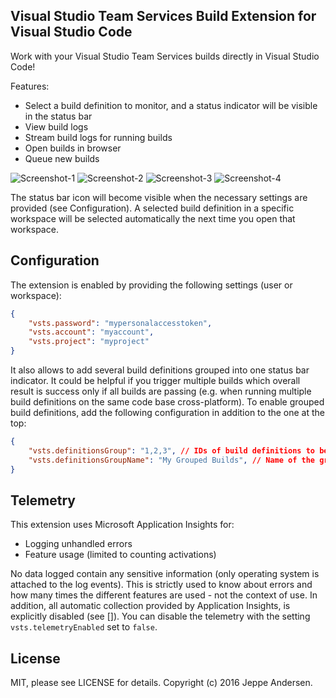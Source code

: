 ## Visual Studio Team Services Build Extension for Visual Studio Code
Work with your Visual Studio Team Services builds directly in Visual Studio Code!

Features:
- Select a build definition to monitor, and a status indicator will be visible in the status bar
- View build logs
- Stream build logs for running builds
- Open builds in browser
- Queue new builds  

![Screenshot-1](assets/vscode-selection.png)
![Screenshot-2](assets/vscode-status.png)
![Screenshot-3](assets/vscode-logs.png)
![Screenshot-4](assets/vscode-logs-streaming.gif)


The status bar icon will become visible when the necessary settings are provided (see Configuration).
A selected build definition in a specific workspace will be selected automatically the next time you open that workspace.

## Configuration
The extension is enabled by providing the following settings (user or workspace):

```json
{
    "vsts.password": "mypersonalaccesstoken",
    "vsts.account": "myaccount",
    "vsts.project": "myproject"
}
```

It also allows to add several build definitions grouped into one status bar indicator. It could be helpful if you trigger multiple builds which overall result is success only if all builds are passing (e.g. when running multiple build definitions on the same code base cross-platform). To enable grouped build definitions, add the following configuration in addition to the one at the top:

```json
{
    "vsts.definitionsGroup": "1,2,3", // IDs of build definitions to be grouped, separated with a comma
    "vsts.definitionsGroupName": "My Grouped Builds", // Name of the grouped build definitions
}
```

## Telemetry
This extension uses Microsoft Application Insights for:
- Logging unhandled errors
- Feature usage (limited to counting activations)

No data logged contain any sensitive information (only operating system is attached to the log events). This is strictly used to know about errors and how many times the different features are used - not the context of use. In addition, all automatic collection provided by Application Insights, is explicitly disabled (see []). You can disable the telemetry with the setting `vsts.telemetryEnabled` set to `false`.

## License
MIT, please see LICENSE for details. Copyright (c) 2016 Jeppe Andersen.